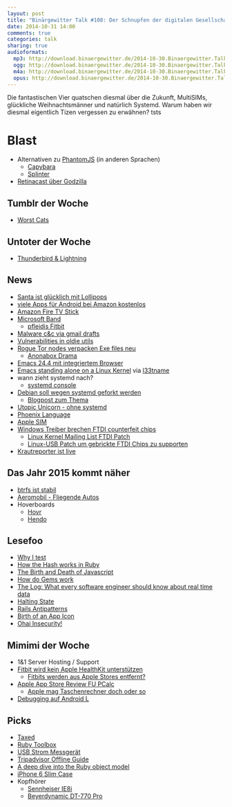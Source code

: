 ```yaml
---
layout: post
title: "Binärgewitter Talk #108: Der Schnupfen der digitalen Gesellschaft"
date: 2014-10-31 14:00
comments: true
categories: talk
sharing: true
audioformats:
  mp3: http://download.binaergewitter.de/2014-10-30.Binaergewitter.Talk.108.mp3
  ogg: http://download.binaergewitter.de/2014-10-30.Binaergewitter.Talk.108.ogg
  m4a: http://download.binaergewitter.de/2014-10-30.Binaergewitter.Talk.108.m4a
  opus: http://download.binaergewitter.de/2014-10-30.Binaergewitter.Talk.108.opus
---
```

Die fantastischen Vier quatschen diesmal über die Zukunft, MultiSIMs, glückliche Weihnachtsmänner und natürlich Systemd. Warum haben wir diesmal eigentlich Tizen vergessen zu erwähnen? tsts

# Blast

- Alternativen zu [PhantomJS]( http://phantomjs.org/ ) (in anderen Sprachen)
    * [Capybara]( https://github.com/jnicklas/capybara )
    * [Splinter]( http://splinter.cobrateam.info/ )
- [Retinacast über Godzilla]( http://retinacast.de/rtn035-fratboy-bully-asshole/ )

## Tumblr der Woche

- [Worst Cats]( http://worstcats.tumblr.com )

## Untoter der Woche

- [Thunderbird & Lightning]( http://www.pro-linux.de/news/1/21664/lightning-wird-bestandteil-von-thunderbird.html )

## News

- [Santa ist glücklich mit Lollipops]( http://www.androidpolice.com/2014/10/21/smile-santa-google-resolves-issue-41827-the-most-jarring-issue-currently-in-the-android-bug-tracker/ )
- [viele Apps für Android bei Amazon kostenlos](http://www.amazon.de/b/?_encoding=UTF8&camp=1638&creative=19454&linkCode=ur2&node=5412184031&pf_rd_i=B0094JFDVY&pf_rd_m=A3JWKAKR8XB7XF&pf_rd_p=548417287&pf_rd_r=1MZXSNFQ8NP260FYNMN9&pf_rd_s=hero-quick-promo&pf_rd_t=201&site-redirect=de&tag=trektrip&linkId=V2ZC3ZEODKI7MTUJ )
- [Amazon Fire TV Stick]( http://www.heise.de/newsticker/meldung/Fire-TV-Stick-Amazons-Antwort-auf-Googles-Chromecast-2435193.html )
- [Microsoft Band]( http://www.microsoft.com/microsoft-band/en-us )
    * [pfleidis Fitbit]( http://amazon.de/dp/B0095PZHPE?tag=pfleidi-21 )
- [Malware c&c via gmail drafts](http://boingboing.net/2014/10/29/malware-authors-use-gmail-draf.html )
- [Vulnerabilities in oldie utils]( https://isc.sans.edu/forums/diary/Hacking+with+the+Oldies+/18897 )
- [Rogue Tor nodes verpacken Exe files neu]( http://www.zdnet.com/rogue-tor-node-wraps-executables-with-malware-7000035060/ )
  - [Anonabox Drama]( http://www.computerworld.com/article/2835676/kickstarter-suspends-anonabox-tor-router-project.html )
- [Emacs 24.4 mit integriertem Browser]( http://www.golem.de/news/gnu-emacs-24-4-mit-integriertem-browser-1410-109987.html )
- [Emacs standing alone on a Linux Kernel]( http://www.informatimago.com/linux/emacs-on-user-mode-linux.html ) via [l33tname]( http://l33t.name )
- wann zieht systemd nach?
    - [systemd console]( http://www.phoronix.com/scan.php?page=news_item&px=MTgwNzQ )
- [Debian soll wegen systemd geforkt werden]( http://debianfork.org/ )
    * [Blogpost zum Thema]( http://uselessd.darknedgy.net/ProSystemdAntiSystemd/ )
- [Utopic Unicorn - ohne systemd]( http://www.heise.de/newsticker/meldung/Neue-Linux-Distribution-Ubuntu-14-10-veroeffentlicht-2431139.html )
- [Phoenix Language]( https://ind.ie/phoenix/ )
- [Apple SIM]( http://www.heise.de/newsticker/meldung/Wie-Apple-die-SIM-Karte-beerdigen-will-2428903.html )
- [Windows Treiber brechen FTDI counterfeit chips]( http://arstechnica.com/information-technology/2014/10/windows-update-drivers-bricking-usb-serial-chips-beloved-of-hardware-hackers/ )
    * [Linux Kernel Mailing List FTDI Patch]( https://lkml.org/lkml/2014/10/23/129 )
    * [Linux-USB Patch um gebrickte FTDI Chips zu supporten]( http://marc.info/?l=linux-usb&m=141405129201389&w=2 )
- [Krautreporter ist live]( https://krautreporter.de/ )

## Das Jahr 2015 kommt näher

- [btrfs ist stabil](http://www.heise.de/newsticker/meldung/Btrfs-Erfinder-stuft-sein-Linux-Dateisystem-als-stabil-ein-2437356.html )
- [Aeromobil - Fliegende Autos]( http://www.heise.de/newsticker/meldung/Aeromobil-3-0-Slowakische-Firma-stellt-fliegendes-Auto-vor-2438017.html )
- Hoverboards
    * [Hovr]( https://www.youtube.com/watch?v=A4vE_vpkr90 )
    * [Hendo](http://www.wired.com/2014/10/physics-hendo-hoverboard/ )

## Lesefoo

- [Why I test]( http://chriskottom.com/blog/2014/08/why-i-test )
- [How the Hash works in Ruby]( http://www.gotealeaf.com/blog/how-the-hash-works-in-ruby )
- [The Birth and Death of Javascript]( https://www.destroyallsoftware.com/talks/the-birth-and-death-of-javascript )
- [How do Gems work]( http://www.justinweiss.com/blog/2014/09/29/how-do-gems-work )
- [The Log: What every software engineer should know about real time data]( http://engineering.linkedin.com/distributed-systems/log-what-every-software-engineer-should-know-about-real-time-datas-unifying )
- [Halting State]( http://amazon.de/dp/0441016073?tag=pfleidi-21 )
- [Rails Antipatterns]( http://amazon.de/dp/0321604814?tag=pfleidi-21 )
- [Birth of an App Icon]( http://blog.helftone.com/monodraw-birth-app-icon/ )
- [Ohai Insecurity!]( http://ohaiinsecurity.tumblr.com/ )

## Mimimi der Woche

- 1&1 Server Hosting / Support
- [Fitbit wird kein Apple HealthKit unterstützen]( http://techcrunch.com/2014/10/20/fitbit-wont-work-with-healthkit-because-its-building-an-apple-watch-competitor/ )
    * [Fitbits werden aus Apple Stores entfernt?]( http://recode.net/2014/10/15/apple-plans-to-stop-selling-fitbit-devices-from-stores/ )
- [Apple App Store Review FU PCalc]( https://twitter.com/jamesthomson/status/527498251176796160 )
    * [Apple mag Taschenrechner doch oder so]( http://techcrunch.com/2014/10/30/apple-no-longer-rejecting-calculator-widgets-from-the-app-store/ )
- [Debugging auf Android L]( http://stackoverflow.com/a/23301174/1953538 )

## Picks

- [Taxed]( https://www.taxed.de/ )
- [Ruby Toolbox]( https://www.ruby-toolbox.com )
- [USB Strom Messgerät]( http://s.click.aliexpress.com/klk/EaYjQFUV3 )
- [Tripadvisor Offline Guide]( https://itunes.apple.com/de/app/tripadvisor-offline-city-guides/id480066121?l=en&mt=8 )
- [A deep dive into the Ruby object model]( http://www.youtube.com/watch?v=by5fFOBhtPQ )
- [iPhone 6 Slim Case]( http://amazon.de/dp/B00N0RU0JQ?tag=pfleidi-21 )
- Kopfhörer
    * [Sennheiser IE8i]( http://amazon.de/dp/B003WV391Q?tag=pfleidi-21 )
    * [Beyerdynamic DT-770 Pro]( http://amazon.de/dp/B0016MNAAI?tag=pfleidi-21 )
